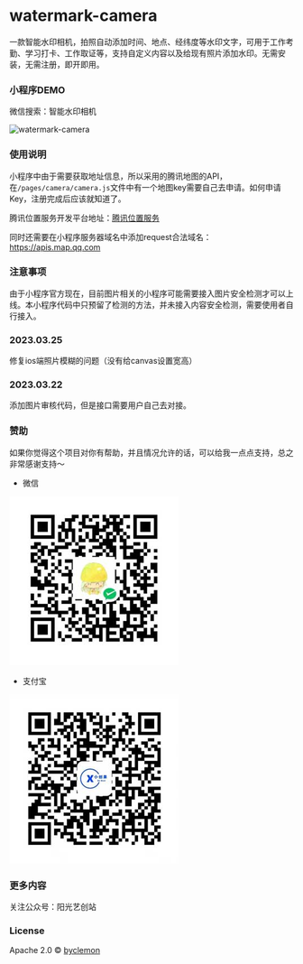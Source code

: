 # watermark-camera
一款智能水印相机，拍照自动添加时间、地点、经纬度等水印文字，可用于工作考勤、学习打卡、工作取证等，支持自定义内容以及给现有照片添加水印。无需安装，无需注册，即开即用。

### 小程序DEMO

微信搜索：智能水印相机

![watermark-camera](https://i.imgtg.com/2023/03/20/91YEp.jpg)



### 使用说明

小程序中由于需要获取地址信息，所以采用的腾讯地图的API，在`/pages/camera/camera.js`文件中有一个地图key需要自己去申请。如何申请Key，注册完成后应该就知道了。

腾讯位置服务开发平台地址：[腾讯位置服务](https://lbs.qq.com/)

同时还需要在小程序服务器域名中添加request合法域名：https://apis.map.qq.com


### 注意事项

由于小程序官方现在，目前图片相关的小程序可能需要接入图片安全检测才可以上线。本小程序代码中只预留了检测的方法，并未接入内容安全检测，需要使用者自行接入。

### 2023.03.25

修复ios端照片模糊的问题（没有给canvas设置宽高）


### 2023.03.22

添加图片审核代码，但是接口需要用户自己去对接。


### 赞助 

如果你觉得这个项目对你有帮助，并且情况允许的话，可以给我一点点支持，总之非常感谢支持～

- 微信

 ![wechat](./gitimage/wechat.jpg)


- 支付宝

 ![alipay](./gitimage/alipay.jpg)

### 更多内容

关注公众号：阳光艺创站



### License

Apache 2.0 © [byclemon](https://github.com/Byclemon/watermark-camera/blob/main/LICENSE)
